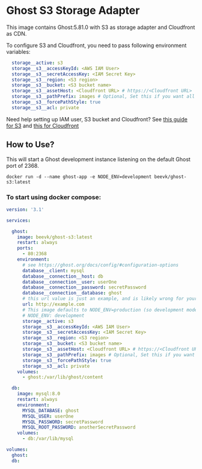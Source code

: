 # Ghost S3 Storage Adapter

This image contains Ghost:5.81.0 with S3 as storage adapter and Cloudfront as CDN.

To configure S3 and Cloudfront, you need to pass following environment variables:

```yaml
  storage__active: s3
  storage__s3__accessKeyId: <AWS IAM User>
  storage__s3__secretAccessKey: <IAM Secret Key>
  storage__s3__region: <S3 region>
  storage__s3__bucket: <S3 bucket name>
  storage__s3__assetHost: <Cloudfront URL> # https://<Cloudfront URL>
  storage__s3__pathPrefix: images # Optional, Set this if you want all images to be stored in a subfolder
  storage__s3__forcePathStyle: true
  storage__s3__acl: private
```

Need help setting up IAM user, S3 bucket and Cloudfront? See [this guide for S3](https://youtu.be/eQAIojcArRY?si=zfGmxBu7J18vcijD&t=529) and [this for Cloudfront](https://youtu.be/kbI7kRWAU-w?si=hAtwkz-lZNF-Volz&t=129)

## How to Use?
This will start a Ghost development instance listening on the default Ghost port of 2368.

```shell
docker run -d --name ghost-app -e NODE_ENV=development beevk/ghost-s3:latest
```

### To start using docker compose:

```yaml
version: '3.1'

services:

  ghost:
    image: beevk/ghost-s3:latest
    restart: always
    ports:
      - 80:2368
    environment:
      # see https://ghost.org/docs/config/#configuration-options
      database__client: mysql
      database__connection__host: db
      database__connection__user: userOne
      database__connection__password: secretPassword
      database__connection__database: ghost
      # this url value is just an example, and is likely wrong for your environment!
      url: http://example.com
      # This image defaults to NODE_ENV=production (so development mode needs to be explicitly specified if desired)
      # NODE_ENV: development
      storage__active: s3
      storage__s3__accessKeyId: <AWS IAM User>
      storage__s3__secretAccessKey: <IAM Secret Key>
      storage__s3__region: <S3 region>
      storage__s3__bucket: <S3 bucket name>
      storage__s3__assetHost: <Cloudfront URL> # https://<Cloudfront URL>
      storage__s3__pathPrefix: images # Optional, Set this if you want all images to be stored in a subfolder
      storage__s3__forcePathStyle: true
      storage__s3__acl: private
    volumes:
      - ghost:/var/lib/ghost/content

  db:
    image: mysql:8.0
    restart: always
    environment:
      MYSQL_DATABASE: ghost
      MYSQL_USER: userOne
      MYSQL_PASSWORD: secretPassword
      MYSQL_ROOT_PASSWORD: anotherSecretPassword
    volumes:
      - db:/var/lib/mysql

volumes:
  ghost:
  db:
```

